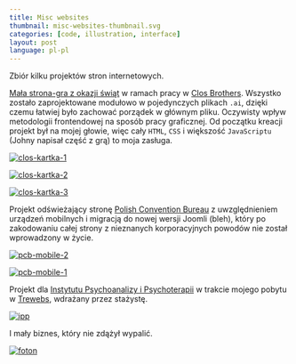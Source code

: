 ```yaml
---
title: Misc websites
thumbnail: misc-websites-thumbnail.svg
categories: [code, illustration, interface]
layout: post
language: pl-pl
---
```


Zbiór kilku projektów stron internetowych.

[Mała strona-gra z okazji świąt](http://www.closbrothers.pl/wesolych-swiat-2013/) w ramach pracy w [Clos Brothers](http://closbrothers.pl). Wszystko zostało zaprojektowane modułowo w pojedynczych plikach `.ai`, dzięki czemu łatwiej było zachować porządek w głównym pliku. Oczywisty wpływ metodologii frontendowej na sposób pracy graficznej. Od początku kreacji projekt był na mojej głowie, więc cały `HTML`, `CSS` i większość `JavaScriptu` (Johny napisał część z grą) to moja zasługa.

[![clos-kartka-1][misc-websites-05]][misc-websites-05]

[![clos-kartka-2][misc-websites-06]][misc-websites-06]

[![clos-kartka-3][misc-websites-07]][misc-websites-07]

Projekt odświeżający stronę [Polish Convention Bureau](http://www.poland-convention.pl/) z uwzględnieniem urządzeń mobilnych i migracją do nowej wersji Joomli (bleh), który po zakodowaniu całej strony z nieznanych korporacyjnych powodów nie został wprowadzony w życie.

[![pcb-mobile-2][misc-websites-04]][misc-websites-04]

[![pcb-mobile-1][misc-websites-03]][misc-websites-03]

Projekt dla [Instytutu Psychoanalizy i Psychoterapii](http://www.ipp.waw.pl/) w trakcie mojego pobytu w [Trewebs](http://trewebs.com), wdrażany przez stażystę.

[![ipp][misc-websites-02]][misc-websites-02]

I mały biznes, który nie zdążył wypalić.

[![foton][misc-websites-01]][misc-websites-01]

[misc-websites-01]: {{site.baseurl}}/assets/img/project/misc-websites/misc-websites-01-foton.png
[misc-websites-02]: {{site.baseurl}}/assets/img/project/misc-websites/misc-websites-02-ipp.png
[misc-websites-03]: {{site.baseurl}}/assets/img/project/misc-websites/misc-websites-03-pcb-mobile-1.jpg
[misc-websites-04]: {{site.baseurl}}/assets/img/project/misc-websites/misc-websites-04-pcb-mobile-2.jpg
[misc-websites-05]: {{site.baseurl}}/assets/img/project/misc-websites/misc-websites-05-clos-kartka-1.png
[misc-websites-06]: {{site.baseurl}}/assets/img/project/misc-websites/misc-websites-06-clos-kartka-2.png
[misc-websites-07]: {{site.baseurl}}/assets/img/project/misc-websites/misc-websites-07-clos-kartka-3.png